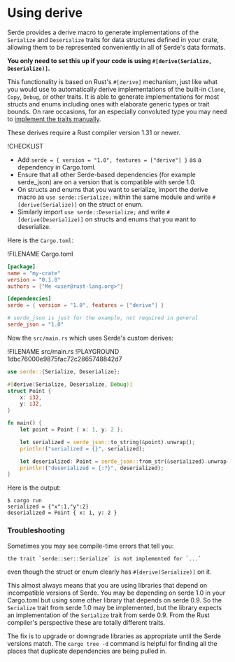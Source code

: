 # Using derive

Serde provides a derive macro to generate implementations of the `Serialize` and
`Deserialize` traits for data structures defined in your crate, allowing them to
be represented conveniently in all of Serde's data formats.

**You only need to set this up if your code is using `#[derive(Serialize,
Deserialize)]`.**

This functionality is based on Rust's `#[derive]` mechanism, just like what you
would use to automatically derive implementations of the built-in `Clone`,
`Copy`, `Debug`, or other traits. It is able to generate implementations for
most structs and enums including ones with elaborate generic types or trait
bounds. On rare occasions, for an especially convoluted type you may need to
[implement the traits manually](custom-serialization/index.md).

These derives require a Rust compiler version 1.31 or newer.

!CHECKLIST
- Add `serde = { version = "1.0", features = ["derive"] }` as a dependency in
  Cargo.toml.
- Ensure that all other Serde-based dependencies (for example serde_json) are on
  a version that is compatible with serde 1.0.
- On structs and enums that you want to serialize, import the derive macro as
  `use serde::Serialize;` within the same module and write
  `#[derive(Serialize)]` on the struct or enum.
- Similarly import `use serde::Deserialize;` and write `#[derive(Deserialize)]`
  on structs and enums that you want to deserialize.

Here is the `Cargo.toml`:

!FILENAME Cargo.toml
```toml
[package]
name = "my-crate"
version = "0.1.0"
authors = ["Me <user@rust-lang.org>"]

[dependencies]
serde = { version = "1.0", features = ["derive"] }

# serde_json is just for the example, not required in general
serde_json = "1.0"
```

Now the `src/main.rs` which uses Serde's custom derives:

!FILENAME src/main.rs
!PLAYGROUND 1dbc76000e9875fac72c2865748842d7
```rust
use serde::{Serialize, Deserialize};

#[derive(Serialize, Deserialize, Debug)]
struct Point {
    x: i32,
    y: i32,
}

fn main() {
    let point = Point { x: 1, y: 2 };

    let serialized = serde_json::to_string(&point).unwrap();
    println!("serialized = {}", serialized);

    let deserialized: Point = serde_json::from_str(&serialized).unwrap();
    println!("deserialized = {:?}", deserialized);
}
```

Here is the output:

```
$ cargo run
serialized = {"x":1,"y":2}
deserialized = Point { x: 1, y: 2 }
```

### Troubleshooting

Sometimes you may see compile-time errors that tell you:

```
the trait `serde::ser::Serialize` is not implemented for `...`
```

even though the struct or enum clearly has `#[derive(Serialize)]` on it.

This almost always means that you are using libraries that depend on
incompatible versions of Serde. You may be depending on serde 1.0 in your
Cargo.toml but using some other library that depends on serde 0.9. So the
`Serialize` trait from serde 1.0 may be implemented, but the library expects an
implementation of the `Serialize` trait from serde 0.9. From the Rust compiler's
perspective these are totally different traits.

The fix is to upgrade or downgrade libraries as appropriate until the Serde
versions match. The `cargo tree -d` command is helpful for finding all the
places that duplicate dependencies are being pulled in.
